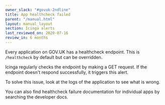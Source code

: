 ```yaml
---
owner_slack: "#govuk-2ndline"
title: App healthcheck failed
parent: "/manual.html"
layout: manual_layout
section: Icinga alerts
last_reviewed_on: 2020-07-16
review_in: 6 months
---
```


Every application on GOV.UK has a healthcheck endpoint. This is `/healthcheck` by default but can be overridden.

Icinga regularly checks the endpoint by making a GET request. If the
endpoint doesn't respond successfully, it triggers this alert.

To solve this issue, look at the logs of the application to see what
is wrong.

You can also find healthcheck failure documentation for individual apps by
searching the developer docs.
